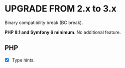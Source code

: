 UPGRADE FROM 2.x to 3.x
=======================

Binary compatibility break (BC break).

**PHP 8.1 and Symfony 6 minimum**. No additional feature.

PHP
---

- [x] Type hints.
